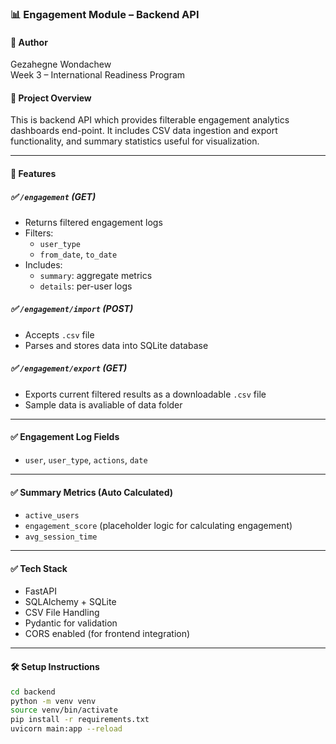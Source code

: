 ### 📊 Engagement Module – Backend API

#### 👤 Author
Gezahegne Wondachew  
Week 3 – International Readiness Program

#### 📌 Project Overview
This is backend API which provides filterable engagement analytics dashboards end-point. It includes CSV data ingestion and export functionality, and summary statistics useful for visualization.

---

#### 🚀 Features

##### ✅ `/engagement` (GET)
- Returns filtered engagement logs
- Filters:
  - `user_type`
  - `from_date`, `to_date`
- Includes:
  - `summary`: aggregate metrics
  - `details`: per-user logs

##### ✅ `/engagement/import` (POST)
- Accepts `.csv` file
- Parses and stores data into SQLite database

##### ✅ `/engagement/export` (GET)
- Exports current filtered results as a downloadable `.csv` file
- Sample data is avaliable of data folder

---

#### ✅ Engagement Log Fields
- `user`, `user_type`, `actions`, `date`

---

#### ✅ Summary Metrics (Auto Calculated)
- `active_users`
- `engagement_score` (placeholder logic for calculating engagement)
- `avg_session_time` 

---

#### ✅ Tech Stack
- FastAPI
- SQLAlchemy + SQLite
- CSV File Handling
- Pydantic for validation
- CORS enabled (for frontend integration)

---

#### 🛠 Setup Instructions

```bash
cd backend
python -m venv venv
source venv/bin/activate
pip install -r requirements.txt
uvicorn main:app --reload